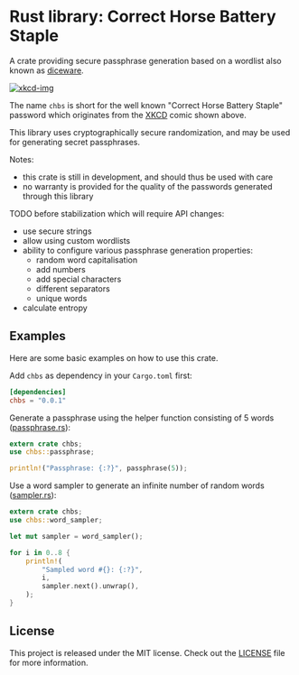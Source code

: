 # Rust library: Correct Horse Battery Staple
A crate providing secure passphrase generation based on a wordlist also known as
[diceware].

[![xkcd-img]][xkcd]

The name `chbs` is short for the well known "Correct Horse Battery Staple"
password which originates from the [XKCD][xkcd] comic shown above.

This library uses cryptographically secure randomization, and may be used
for generating secret passphrases.

Notes:
* this crate is still in development, and should thus be used with care
* no warranty is provided for the quality of the passwords generated
  through this library

TODO before stabilization which will require API changes:
* use secure strings
* allow using custom wordlists
* ability to configure various passphrase generation properties:
  * random word capitalisation
  * add numbers
  * add special characters
  * different separators
  * unique words
* calculate entropy

## Examples
Here are some basic examples on how to use this crate.

Add `chbs` as dependency in your `Cargo.toml` first:

```toml
[dependencies]
chbs = "0.0.1"
```

Generate a passphrase using the helper function consisting of 5 words
([passphrase.rs](examples/passphrase.rs)):

```rust
extern crate chbs;
use chbs::passphrase;

println!("Passphrase: {:?}", passphrase(5));
```

Use a word sampler to generate an infinite number of random words
([sampler.rs](examples/sampler.rs)):

```rust
extern crate chbs;
use chbs::word_sampler;

let mut sampler = word_sampler();

for i in 0..8 {
    println!(
        "Sampled word #{}: {:?}",
        i,
        sampler.next().unwrap(),
    );
}
```

## License
This project is released under the MIT license.
Check out the [LICENSE](LICENSE) file for more information.

[diceware]: https://en.wikipedia.org/wiki/Diceware
[xkcd]: https://xkcd.com/936/
[xkcd-img]: https://imgs.xkcd.com/comics/password_strength.png

